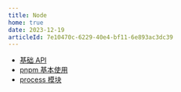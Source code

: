```yaml
---
title: Node
home: true
date: 2023-12-19
articleId: 7e10470c-6229-40e4-bf11-6e893ac3dc39
---
```


- [基础 API](base.md)
- [pnpm 基本使用](pnpm.md)
- [process 模块](process.md)

